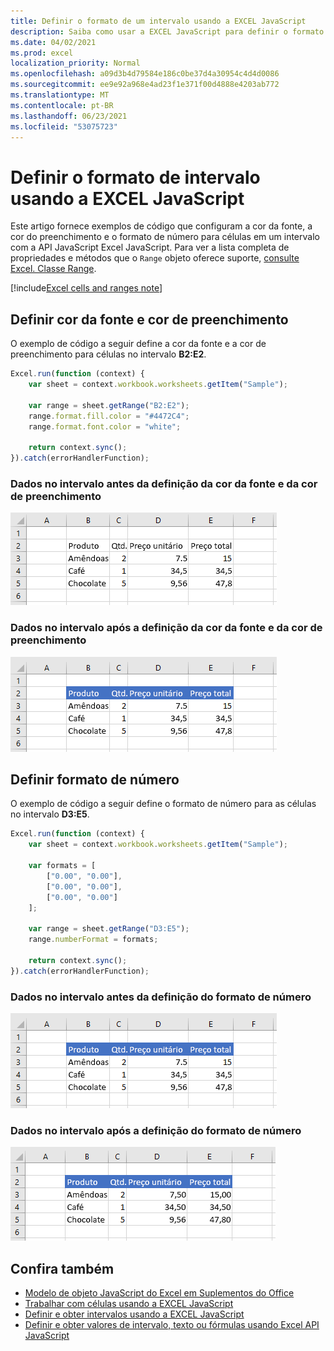 ```yaml
---
title: Definir o formato de um intervalo usando a EXCEL JavaScript
description: Saiba como usar a EXCEL JavaScript para definir o formato de um intervalo.
ms.date: 04/02/2021
ms.prod: excel
localization_priority: Normal
ms.openlocfilehash: a09d3b4d79584e186c0be37d4a30954c4d4d0086
ms.sourcegitcommit: ee9e92a968e4ad23f1e371f00d4888e4203ab772
ms.translationtype: MT
ms.contentlocale: pt-BR
ms.lasthandoff: 06/23/2021
ms.locfileid: "53075723"
---
```

# <a name="set-range-format-using-the-excel-javascript-api"></a>Definir o formato de intervalo usando a EXCEL JavaScript

Este artigo fornece exemplos de código que configuram a cor da fonte, a cor do preenchimento e o formato de número para células em um intervalo com a API JavaScript Excel JavaScript. Para ver a lista completa de propriedades e métodos que o `Range` objeto oferece suporte, [consulte Excel. Classe Range](/javascript/api/excel/excel.range).

[!include[Excel cells and ranges note](../includes/note-excel-cells-and-ranges.md)]

## <a name="set-font-color-and-fill-color"></a>Definir cor da fonte e cor de preenchimento

O exemplo de código a seguir define a cor da fonte e a cor de preenchimento para células no intervalo **B2:E2**.

```js
Excel.run(function (context) {
    var sheet = context.workbook.worksheets.getItem("Sample");

    var range = sheet.getRange("B2:E2");
    range.format.fill.color = "#4472C4";
    range.format.font.color = "white";

    return context.sync();
}).catch(errorHandlerFunction);
```

### <a name="data-in-range-before-font-color-and-fill-color-are-set"></a>Dados no intervalo antes da definição da cor da fonte e da cor de preenchimento

![Dados em Excel antes do formato ser definido.](../images/excel-ranges-format-before.png)

### <a name="data-in-range-after-font-color-and-fill-color-are-set"></a>Dados no intervalo após a definição da cor da fonte e da cor de preenchimento

![Os dados Excel depois que o formato for definido.](../images/excel-ranges-format-font-and-fill.png)

## <a name="set-number-format"></a>Definir formato de número

O exemplo de código a seguir define o formato de número para as células no intervalo **D3:E5**.

```js
Excel.run(function (context) {
    var sheet = context.workbook.worksheets.getItem("Sample");

    var formats = [
        ["0.00", "0.00"],
        ["0.00", "0.00"],
        ["0.00", "0.00"]
    ];

    var range = sheet.getRange("D3:E5");
    range.numberFormat = formats;

    return context.sync();
}).catch(errorHandlerFunction);
```

### <a name="data-in-range-before-number-format-is-set"></a>Dados no intervalo antes da definição do formato de número

![Dados em Excel antes que o formato de número seja definido.](../images/excel-ranges-format-font-and-fill.png)

### <a name="data-in-range-after-number-format-is-set"></a>Dados no intervalo após a definição do formato de número

![Dados em Excel após o formato de número ser definido.](../images/excel-ranges-format-numbers.png)

## <a name="see-also"></a>Confira também

- [Modelo de objeto JavaScript do Excel em Suplementos do Office](excel-add-ins-core-concepts.md)
- [Trabalhar com células usando a EXCEL JavaScript](excel-add-ins-cells.md)
- [Definir e obter intervalos usando a EXCEL JavaScript](excel-add-ins-ranges-set-get.md)
- [Definir e obter valores de intervalo, texto ou fórmulas usando Excel API JavaScript](excel-add-ins-ranges-set-get-values.md)

